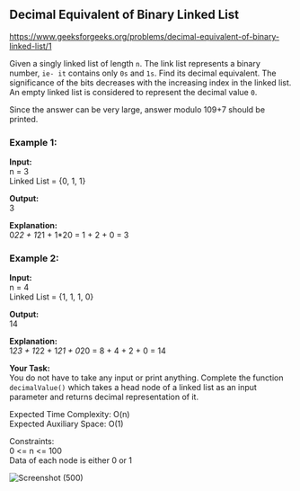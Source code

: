 ## Decimal Equivalent of Binary Linked List

https://www.geeksforgeeks.org/problems/decimal-equivalent-of-binary-linked-list/1

Given a singly linked list of length `n`. The link list represents a binary number, `ie- it` contains only `0s` and `1s`. Find its decimal equivalent.
The significance of the bits decreases with the increasing index in the linked list. <br>
An empty linked list is considered to represent the decimal value `0`.  <br>

Since the answer can be very large, answer modulo 109+7 should be printed. <br>

### Example 1: <br>
**Input:** <br>
n = 3 <br>
Linked List = {0, 1, 1} <br>

**Output:** <br>
3 <br>

**Explanation:** <br>
0*22 + 1*21 + 1*20 =  1 + 2 + 0 = 3 <br>

### Example 2: <br>

**Input:** <br>
n = 4 <br>
Linked List = {1, 1, 1, 0} <br>

**Output:** <br>
14 <br>

**Explanation:** <br>
1*23 + 1*22 + 1*21 + 0*20 =  8 + 4 + 2 + 0 = 14 <br>

**Your Task:** <br>
You do not have to take any input or print anything. Complete the function `decimalValue()` which takes a head node of a linked list as an input parameter and returns decimal representation of it. <br>

Expected Time Complexity: O(n) <br>
Expected Auxiliary Space: O(1) <br>

Constraints: <br>
0 <= n <= 100 <br>
Data of each node is either 0 or 1 <br>

![Screenshot (500)](https://github.com/shanvii/DSA-GFG-Coding-questions/assets/81086303/cef67e20-378f-40ff-b5cc-1713fc129888)

